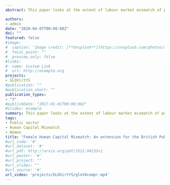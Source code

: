 ```yaml
---
abstract: This paper looks at the extent of labour market mismatch of public-sector female employees. It extends earlier findings for the British labour market taking into account the endogenous individual decision to work as public servants. Estimates are based on data from the British Household Panel Study and the Understanding Society covering the years 1991-2016. The public sector offers a few low-skilled jobs and employs mostly high-educated (female) workers. Regarding the market flows, private-sector female employees face a lower probability towards retirement. Quantitatively, the female outflow from the public- to private-sector equals the inflow from unemployment. Once comparing women to the median employee, the incidence of mismatch is unexpectedly high, with a noticeable difference after the crisis. Specifications using the selection model of the public sector on the employees illustrate a higher magnitude of mismatch. Pooled results seem to dominate when women seen in the male labour market or in a restricted subsample. Finally, the map of occupations in mismatch supports that the public sector is more attractive as a waiting room to a matched position for university graduates, since they queue less time.

authors:
- admin
date: "2020-04-07T00:00:00Z"
doi: ""
featured: false
#image:
#  caption: 'Image credit: [**Unsplash**](https://unsplash.com/photos/s9CC2SKySJM)'
#  focal_point: ""
#  preview_only: false
#links:
#- name: Custom Link
#  url: http://example.org
projects:
- GLOVirtYS
#publication: ""
#publication_short: ""
publication_types:
- "3"
#publishDate: "2017-01-01T00:00:00Z"
#slides: example
summary: This paper looks at the extent of labour market mismatch of public-sector female employees. It extends earlier findings for the British labour market taking into account the endogenous individual decision to work as public servant. Estimates are based on data from the BHPS/UKHLS covering the years 1991-2016. Click here to see preliminary findings.
tags:
- Public sector
- Human Capital Mismatch
- Women
title: "Female Human Capital Mismatch: An extension for the British Public Sector"
#url_code: '#'
#url_dataset: '#'
#url_pdf: http://arxiv.org/pdf/1512.04133v1
#url_poster: '#'
#url_project: ""
#url_slides: ""
#url_source: '#'
url_video: 'projects/GLOVirtYS/gloV4compr.mp4'
---
```


